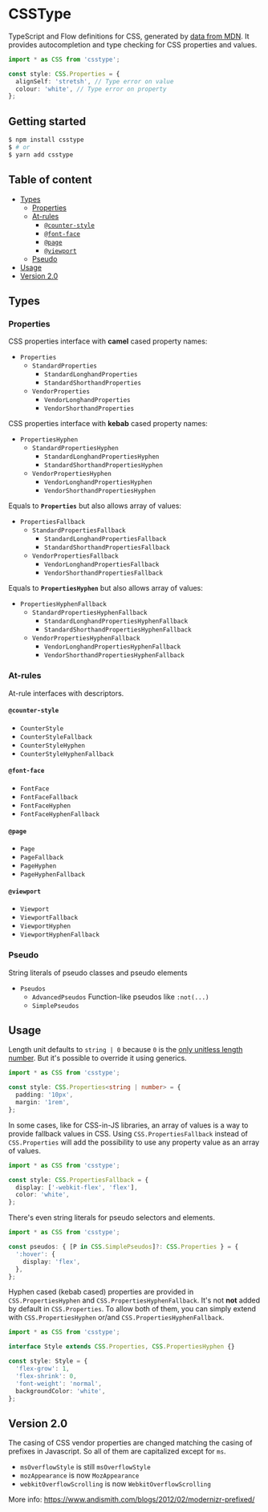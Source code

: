 # CSSType

TypeScript and Flow definitions for CSS, generated by [data from MDN](https://github.com/mdn/data). It provides autocompletion and type checking for CSS properties and values.

```ts
import * as CSS from 'csstype';

const style: CSS.Properties = {
  alignSelf: 'stretsh', // Type error on value
  colour: 'white', // Type error on property
};
```

## Getting started

```sh
$ npm install csstype
$ # or
$ yarn add csstype
```

## Table of content

* [Types](#types)
  * [Properties](#properties)
  * [At-rules](#at-rules)
    * [`@counter-style`](#counter-style)
    * [`@font-face`](#font-face)
    * [`@page`](#page)
    * [`@viewport`](#viewport)
  * [Pseudo](#pseudo)
* [Usage](#usage)
* [Version 2.0](#version-20)

## Types

### Properties

CSS properties interface with **camel** cased property names:

* `Properties`
  * `StandardProperties`
    * `StandardLonghandProperties`
    * `StandardShorthandProperties`
  * `VendorProperties`
    * `VendorLonghandProperties`
    * `VendorShorthandProperties`

CSS properties interface with **kebab** cased property names:

* `PropertiesHyphen`
  * `StandardPropertiesHyphen`
    * `StandardLonghandPropertiesHyphen`
    * `StandardShorthandPropertiesHyphen`
  * `VendorPropertiesHyphen`
    * `VendorLonghandPropertiesHyphen`
    * `VendorShorthandPropertiesHyphen`

Equals to **`Properties`** but also allows array of values:

* `PropertiesFallback`
  * `StandardPropertiesFallback`
    * `StandardLonghandPropertiesFallback`
    * `StandardShorthandPropertiesFallback`
  * `VendorPropertiesFallback`
    * `VendorLonghandPropertiesFallback`
    * `VendorShorthandPropertiesFallback`

Equals to **`PropertiesHyphen`** but also allows array of values:

* `PropertiesHyphenFallback`
  * `StandardPropertiesHyphenFallback`
    * `StandardLonghandPropertiesHyphenFallback`
    * `StandardShorthandPropertiesHyphenFallback`
  * `VendorPropertiesHyphenFallback`
    * `VendorLonghandPropertiesHyphenFallback`
    * `VendorShorthandPropertiesHyphenFallback`

### At-rules

At-rule interfaces with descriptors.

#### `@counter-style`

* `CounterStyle`
* `CounterStyleFallback`
* `CounterStyleHyphen`
* `CounterStyleHyphenFallback`

#### `@font-face`

* `FontFace`
* `FontFaceFallback`
* `FontFaceHyphen`
* `FontFaceHyphenFallback`

#### `@page`

* `Page`
* `PageFallback`
* `PageHyphen`
* `PageHyphenFallback`

#### `@viewport`

* `Viewport`
* `ViewportFallback`
* `ViewportHyphen`
* `ViewportHyphenFallback`

### Pseudo

String literals of pseudo classes and pseudo elements

* `Pseudos`
  * `AdvancedPseudos` Function-like pseudos like `:not(...)`
  * `SimplePseudos`

## Usage

Length unit defaults to `string | 0` because `0` is the [only unitless length number](https://www.w3.org/TR/REC-CSS2/syndata.html#length-units). But it's possible to override it using generics.

```ts
import * as CSS from 'csstype';

const style: CSS.Properties<string | number> = {
  padding: '10px',
  margin: '1rem',
};
```

In some cases, like for CSS-in-JS libraries, an array of values is a way to provide fallback values in CSS. Using `CSS.PropertiesFallback` instead of `CSS.Properties` will add the possibility to use any property value as an array of values.

```ts
import * as CSS from 'csstype';

const style: CSS.PropertiesFallback = {
  display: ['-webkit-flex', 'flex'],
  color: 'white',
};
```

There's even string literals for pseudo selectors and elements.

```ts
import * as CSS from 'csstype';

const pseudos: { [P in CSS.SimplePseudos]?: CSS.Properties } = {
  ':hover': {
    display: 'flex',
  },
};
```

Hyphen cased (kebab cased) properties are provided in `CSS.PropertiesHyphen` and `CSS.PropertiesHyphenFallback`. It's not **not** added by default in `CSS.Properties`. To allow both of them, you can simply extend with `CSS.PropertiesHyphen` or/and `CSS.PropertiesHyphenFallback`.

```ts
import * as CSS from 'csstype';

interface Style extends CSS.Properties, CSS.PropertiesHyphen {}

const style: Style = {
  'flex-grow': 1,
  'flex-shrink': 0,
  'font-weight': 'normal',
  backgroundColor: 'white',
};
```

## Version 2.0

The casing of CSS vendor properties are changed matching the casing of prefixes in Javascript. So all of them are capitalized except for `ms`.

* `msOverflowStyle` is still `msOverflowStyle`
* `mozAppearance` is now `MozAppearance`
* `webkitOverflowScrolling` is now `WebkitOverflowScrolling`

More info: https://www.andismith.com/blogs/2012/02/modernizr-prefixed/

